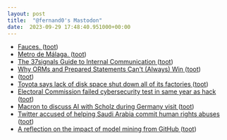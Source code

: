 ```yaml
---
layout: post
title:  "@fernand0's Mastodon"
date:  2023-09-29 17:48:40.951000+00:00
---
```

*  [Fauces. ](https://avecesunafoto.wordpress.com/2023/09/29/fauces) ([toot](https://mastodon.social/@fernand0/111149693071996753))
*  [Metro de Málaga. ](https://avecesunafoto.wordpress.com/2023/09/28/metro-de-malaga) ([toot](https://mastodon.social/@fernand0/111149673400743715))
*  [The 37signals Guide to Internal Communication ](https://37signals.com/how-we-communicate) ([toot](https://mastodon.social/@fernand0/111149533786343809))
*  [Why ORMs and Prepared Statements Can't (Always) Win ](https://www.sonarsource.com/blog/why-orms-and-prepared-statements-cant-always-win) ([toot](https://mastodon.social/@fernand0/111149434712554971))
*  [ ](https://jvm.social/@jorge) ([toot](https://mastodon.social/@fernand0/111149434301814471))
*  [Toyota says lack of disk space shut down all of its factories ](https://asia.nikkei.com/Business/Automobiles/Toyota-says-lack-of-disk-space-shut-down-all-of-its-factorie) ([toot](https://mastodon.social/@fernand0/111149149160774179))
*  [Electoral Commission failed cybersecurity test in same year as hack ](https://www.theguardian.com/politics/2023/sep/05/electoral-commission-failed-cybersecurity-test-in-same-year-as-hac) ([toot](https://mastodon.social/@fernand0/111148854616105319))
*  [Macron to discuss AI with Scholz during Germany visit ](https://www.politico.eu/article/macron-to-discuss-ai-with-scholz-during-germany-visit) ([toot](https://mastodon.social/@fernand0/111148720199086136))
*  [Twitter accused of helping Saudi Arabia commit human rights abuses ](https://www.theguardian.com/world/2023/sep/04/twitter-saudi-arabia-human-rights-abuse) ([toot](https://mastodon.social/@fernand0/111148355640328776))
*  [A reflection on the impact of model mining from GitHub  ](https://www.sciencedirect.com/science/article/pii/S0950584923001726?via%3Dihub) ([toot](https://mastodon.social/@fernand0/111148200929698447))
